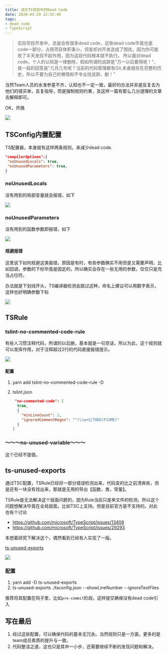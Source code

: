 ```yaml
---
title: 消灭TS项目中的Dead Code
date: 2020-03-29 22:52:46
tags:
- dead code
- TypeScript
---
```

> 实际项目开发中，总是会有很多dead code，这些dead code毕竟也是code一部分，占用项目体积事小，但是却对开发造成了困扰，因为你可能改了半天发现不起作用，因为这段代码根本就不执行。
所以面对dead code，个人的认知是一律删除，假如所谓的说辞是"万一以后要用呢！"，我一般的回答是"几月几号呢？当前的代码管理都有Git,本身就存在完整的历史，所以不要为自己的懒惰和不专业找说辞，删！"

当然Team人员的水准参差不齐，认知也不一定一致，最好的办法并非是反复去为他们的错买单，反复指导，而是强制规则约束，及这样一篇有那么几分道理的文章去解释即可。

OK，开搞


![](https://i.imgur.com/rWPKXiP.png)

## TSConfig内置配置
TS配置器，本身就有这样两条规则，来减少dead code.
```json
"compilerOptions":{
 "noUnusedLocals": true,
 "noUnusedParameters": true,
}
```

### noUnusedLocals
没有用到的局部变量就会报错，如下

![](https://i.imgur.com/IuDMVrf.png)

### noUnusedParameters

没有用到的函数参数即报错，如下

![](https://i.imgur.com/Z6GHChP.png)

#### 规避报错
这里说下如何规避这类报错，原因是有时，有些参数确实不用但是又需要声明，比如回调，参数的下标毕竟是固定的，所以确实会存在一些无用的参数，仅仅只是充当占位符。

办法就是下划线开头，TS编译器检测会跳过这种，命名上建议可以用数字表示，这样也好明确参数下标

![](https://i.imgur.com/q8gMMhU.png)


## TSRule

### tslint-no-commented-code-rule
有些人习惯注释代码，所谓的以后删，基本就是一句空话，所以为此，这个规则就可以发挥作用，对于注释超过2行的代码直接报错提示。

![](https://i.imgur.com/QpzqwUi.png)

#### 配置

1. yarn add tslint-no-commented-code-rule -D
2.  tslint.json
	
	```json
	 "no-commented-code": [
      true,
      {
        "minLineCount": 2,
        "ignoredCommentRegex": "^(\\w+$|TODO|FIXME)"
      }
    ]
	```

### ～～～no-unused-variable～～～
这个已经不提倡，


## ts-unused-exports
通过TSC配置，TSRule已经将一部分错误检测出来，代码变的比之前清爽些，但是还有一块没有找出来，那就是无用的导出【函数，类，常量】。

TSRule是无法解决这个层面问题的，因为Rule当前只是单文件的检测。所以这个问题想解决毕竟在全局层面，比如TSC上支持。但是目前官方是不支持的。对此也有个讨论

- https://github.com/microsoft/TypeScript/issues/13408
- https://github.com/microsoft/TypeScript/issues/29293

本想着研究下解决这个，偶然看到已经有人实现了一版。

[ts-unused-exports](https://github.com/pzavolinsky/ts-unused-exports)

![](https://i.imgur.com/tars59f.png)

### 配置

1. yarn add -D ts-unused-exports
2.  ts-unused-exports ./tsconfig.json --showLineNumber --ignoreTestFiles

推荐将其配置在钩子里，比如`pre-commit`阶段，这样提交确保没有dead code引入


## 写在最后

1. 经过这些配置，可以确保代码的基本无冗余。当然规则只是一方面，更多的是team成员素质的提升与一致。
2. 代码整洁之道，这也只是其中一小步，还需要继续不断的发现问题和解决。



